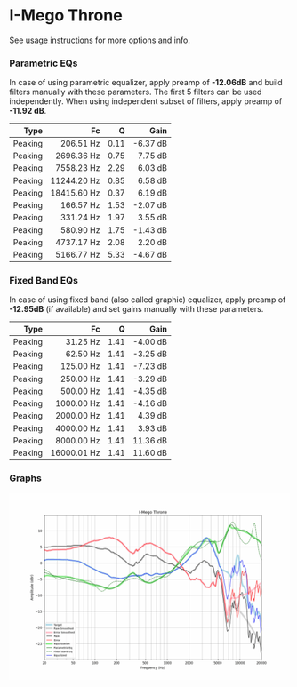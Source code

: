 # I-Mego Throne
See [usage instructions](https://github.com/jaakkopasanen/AutoEq#usage) for more options and info.

### Parametric EQs
In case of using parametric equalizer, apply preamp of **-12.06dB** and build filters manually
with these parameters. The first 5 filters can be used independently.
When using independent subset of filters, apply preamp of **-11.92 dB**.

| Type    | Fc          |    Q | Gain     |
|--------:|------------:|-----:|---------:|
| Peaking | 206.51 Hz   | 0.11 | -6.37 dB |
| Peaking | 2696.36 Hz  | 0.75 | 7.75 dB  |
| Peaking | 7558.23 Hz  | 2.29 | 6.03 dB  |
| Peaking | 11244.20 Hz | 0.85 | 6.58 dB  |
| Peaking | 18415.60 Hz | 0.37 | 6.19 dB  |
| Peaking | 166.57 Hz   | 1.53 | -2.07 dB |
| Peaking | 331.24 Hz   | 1.97 | 3.55 dB  |
| Peaking | 580.90 Hz   | 1.75 | -1.43 dB |
| Peaking | 4737.17 Hz  | 2.08 | 2.20 dB  |
| Peaking | 5166.77 Hz  | 5.33 | -4.67 dB |

### Fixed Band EQs
In case of using fixed band (also called graphic) equalizer, apply preamp of **-12.95dB**
(if available) and set gains manually with these parameters.

| Type    | Fc          |    Q | Gain     |
|--------:|------------:|-----:|---------:|
| Peaking | 31.25 Hz    | 1.41 | -4.00 dB |
| Peaking | 62.50 Hz    | 1.41 | -3.25 dB |
| Peaking | 125.00 Hz   | 1.41 | -7.23 dB |
| Peaking | 250.00 Hz   | 1.41 | -3.29 dB |
| Peaking | 500.00 Hz   | 1.41 | -4.35 dB |
| Peaking | 1000.00 Hz  | 1.41 | -4.16 dB |
| Peaking | 2000.00 Hz  | 1.41 | 4.39 dB  |
| Peaking | 4000.00 Hz  | 1.41 | 3.93 dB  |
| Peaking | 8000.00 Hz  | 1.41 | 11.36 dB |
| Peaking | 16000.01 Hz | 1.41 | 11.60 dB |

### Graphs
![](./I-Mego%20Throne.png)